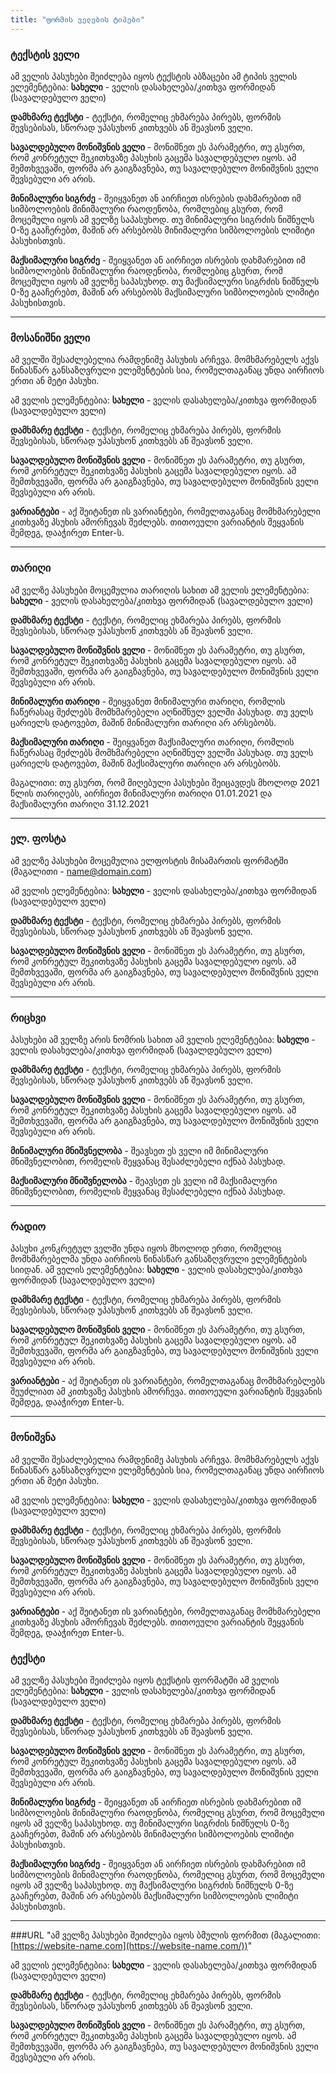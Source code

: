 ```yaml
---
title: "ფორმის ველების ტიპები"
---
```


### ტექსტის ველი

ამ ველის პასუხები შეიძლება იყოს ტექსტის აბზაცები
ამ ტიპის ველის ელემენტებია:
**სახელი** - ველის დასახელება/კითხვა ფორმიდან (სავალდებულო ველი)

**დამხმარე ტექსტი** - ტექსტი, რომელიც ეხმარება პირებს, ფორმის შევსებისას, სწორად უპასუხონ კითხვებს ან შეავსონ ველი.

**სავალდებულო მონიშვნის ველი** - მონიშნეთ ეს პარამეტრი, თუ გსურთ, რომ კონრეტულ შეკითხვაზე პასუხის გაცემა სავალდებულო
იყოს. ამ შემთხვევაში, ფორმა არ გაიგზავნება, თუ სავალდებულო მონიშვნის ველი შევსებული არ არის.

**მინიმალური სიგრძე** - შეიყვანეთ ან აირჩიეთ ისრების დახმარებით იმ სიმბოლოების მინიმალური რაოდენობა, რომლებიც გსურთ, რომ
მოცემული იყოს ამ ველზე საპასუხოდ. თუ მინიმალური სიგრძის ნიშნულს 0-ზე გააჩერებთ, მაშინ არ არსებობს მინიმალური სიმბოლოების
ლიმიტი პასუხისთვის.

**მაქსიმალური სიგრძე** - შეიყვანეთ ან აირჩიეთ ისრების დახმარებით იმ სიმბოლოების მინიმალური რაოდენობა, რომლებიც გსურთ,
რომ მოცემული იყოს ამ ველზე საპასუხოდ. თუ მაქსიმალური სიგრძის ნიშნულს 0-ზე გააჩერებთ, მაშინ არ არსებობს მაქსიმალური
სიმბოლოების ლიმიტი პასუხისთვის.

---

### მოსანიშნი ველი

ამ ველში შესაძლებელია რამდენიმე პასუხის არჩევა. მომხმარებელს აქვს წინასწარ განსაზღვრული ელემენტების სია, რომელთაგანაც
უნდა აირჩიოს ერთი ან მეტი პასუხი.

ამ ველის ელემენტებია:
**სახელი** - ველის დასახელება/კითხვა ფორმიდან (სავალდებულო ველი)

**დამხმარე ტექსტი** - ტექსტი, რომელიც ეხმარება პირებს, ფორმის შევსებისას, სწორად უპასუხონ კითხვებს ან შეავსონ ველი.

**სავალდებულო მონიშვნის ველი** - მონიშნეთ ეს პარამეტრი, თუ გსურთ, რომ კონრეტულ შეკითხვაზე პასუხის გაცემა სავალდებულო
იყოს. ამ შემთხვევაში, ფორმა არ გაიგზავნება, თუ სავალდებულო მონიშვნის ველი შევსებული არ არის.

**ვარიანტები** - აქ შეიტანეთ ის ვარიანტები, რომელთაგანაც მომხმარებელი კითხვაზე პსუხის ამორჩევას შეძლებს. თითოეული
ვარიანტის შეყვანის შემდეგ, დააჭირეთ Enter-ს.


---

### თარიღი

ამ ველზე პასუხები მოცემულია თარიღის სახით
ამ ველის ელემენტებია:
**სახელი** - ველის დასახელება/კითხვა ფორმიდან (სავალდებულო ველი)

**დამხმარე ტექსტი** - ტექსტი, რომელიც ეხმარება პირებს, ფორმის შევსებისას, სწორად უპასუხონ კითხვებს ან შეავსონ ველი.

**სავალდებულო მონიშვნის ველი** - მონიშნეთ ეს პარამეტრი, თუ გსურთ, რომ კონრეტულ შეკითხვაზე პასუხის გაცემა სავალდებულო
იყოს. ამ შემთხვევაში, ფორმა არ გაიგზავნება, თუ სავალდებულო მონიშვნის ველი შევსებული არ არის.

**მინიმალური თარიღი** - შეიყვანეთ მინიმალური თარიღი, რომლის ჩაწერასაც შეძლებს მომხმარებელი აღნიშნულ ველში პასუხად. თუ
ველს ცარიელს დატოვებთ, მაშინ მინიმალური თარიღი არ არსებობს.

**მაქსიმალური თარიღი** - შეიყვანეთ მაქსიმალური თარიღი, რომლის ჩაწერასაც შეძლებს მომხმარებელი აღნიშნულ ველში პასუხად. თუ
ველს ცარიელს დატოვებთ, მაშინ მაქსიმალური თარიღი არ არსებობს.

მაგალითი: თუ გსურთ, რომ მიღებული პასუხები შეიცავდეს მხოლოდ 2021 წლის თარიღებს, აირჩიეთ მინიმალური თარიღი 01.01.2021 და
მაქსიმალური თარიღი 31.12.2021

---

### ელ. ფოსტა

ამ ველზე პასუხები მოცემულია ელფოსტის მისამართის ფორმატში (მაგალითი - name@domain.com)

ამ ველის ელემენტებია:
**სახელი** - ველის დასახელება/კითხვა ფორმიდან (სავალდებულო ველი)

**დამხმარე ტექსტი** - ტექსტი, რომელიც ეხმარება პირებს, ფორმის შევსებისას, სწორად უპასუხონ კითხვებს ან შეავსონ ველი.

**სავალდებულო მონიშვნის ველი** - მონიშნეთ ეს პარამეტრი, თუ გსურთ, რომ კონრეტულ შეკითხვაზე პასუხის გაცემა სავალდებულო
იყოს. ამ შემთხვევაში, ფორმა არ გაიგზავნება, თუ სავალდებულო მონიშვნის ველი შევსებული არ არის.


---

### რიცხვი

პასუხები ამ ველზე არის ნომრის სახით
ამ ველის ელემენტებია:
**სახელი** - ველის დასახელება/კითხვა ფორმიდან (სავალდებულო ველი)

**დამხმარე ტექსტი** - ტექსტი, რომელიც ეხმარება პირებს, ფორმის შევსებისას, სწორად უპასუხონ კითხვებს ან შეავსონ ველი.

**სავალდებულო მონიშვნის ველი** - მონიშნეთ ეს პარამეტრი, თუ გსურთ, რომ კონრეტულ შეკითხვაზე პასუხის გაცემა სავალდებულო
იყოს. ამ შემთხვევაში, ფორმა არ გაიგზავნება, თუ სავალდებულო მონიშვნის ველი შევსებული არ არის.

**მინიმალური მნიშვნელობა** - შეავსეთ ეს ველი იმ მინიმალური მნიშვნელობით, რომელის შეყვანაც შესაძლებელი იქნაბ პასუხად.

**მაქსიმალური მნიშვნელობა** - შეავსეთ ეს ველი იმ მაქსიმალური მნიშვნელობით, რომელის შეყვანაც შესაძლებელი იქნაბ პასუხად.


---

### რადიო

პასუხი კონკრეტულ ველში უნდა იყოს მხოლოდ ერთი, რომელიც მომხმარებელმა უნდა აირჩიოს წინასწარ განსაზღვრული ელემენტების
სიიდან.
ამ ველის ელემენტებია:
**სახელი** - ველის დასახელება/კითხვა ფორმიდან (სავალდებულო ველი)

**დამხმარე ტექსტი** - ტექსტი, რომელიც ეხმარება პირებს, ფორმის შევსებისას, სწორად უპასუხონ კითხვებს ან შეავსონ ველი.

**სავალდებულო მონიშვნის ველი** - მონიშნეთ ეს პარამეტრი, თუ გსურთ, რომ კონრეტულ შეკითხვაზე პასუხის გაცემა სავალდებულო
იყოს. ამ შემთხვევაში, ფორმა არ გაიგზავნება, თუ სავალდებულო მონიშვნის ველი შევსებული არ არის.

**ვარიანტები** - აქ შეიტანეთ ის ვარიანტები, რომელთაგანაც მომხმარებლებს შეუძლიათ ამ კითხვაზე პასუხის ამორჩევა. თითოეული
ვარიანტის შეყვანის შემდეგ, დააჭირეთ Enter-ს.


---

### მონიშვნა

ამ ველში შესაძლებელია რამდენიმე პასუხის არჩევა. მომხმარებელს აქვს წინასწარ განსაზღვრული ელემენტების სია, რომელთაგანაც
უნდა აირჩიოს ერთი ან მეტი პასუხი.

ამ ველის ელემენტებია:
**სახელი** - ველის დასახელება/კითხვა ფორმიდან (სავალდებულო ველი)

**დამხმარე ტექსტი** - ტექსტი, რომელიც ეხმარება პირებს, ფორმის შევსებისას, სწორად უპასუხონ კითხვებს ან შეავსონ ველი.

**სავალდებულო მონიშვნის ველი** - მონიშნეთ ეს პარამეტრი, თუ გსურთ, რომ კონრეტულ შეკითხვაზე პასუხის გაცემა სავალდებულო
იყოს. ამ შემთხვევაში, ფორმა არ გაიგზავნება, თუ სავალდებულო მონიშვნის ველი შევსებული არ არის.

**ვარიანტები** - აქ შეიტანეთ ის ვარიანტები, რომელთაგანაც მომხმარებელი კითხვაზე პსუხის ამორჩევას შეძლებს. თითოეული
ვარიანტის შეყვანის შემდეგ, დააჭირეთ Enter-ს.

### ტექსტი

ამ ველზე პასუხები შეიძლება იყოს ტექსტის ფორმატში
ამ ველის ელემენტებია:
**სახელი** - ველის დასახელება/კითხვა ფორმიდან (სავალდებულო ველი)

**დამხმარე ტექსტი** - ტექსტი, რომელიც ეხმარება პირებს, ფორმის შევსებისას, სწორად უპასუხონ კითხვებს ან შეავსონ ველი.

**სავალდებულო მონიშვნის ველი** - მონიშნეთ ეს პარამეტრი, თუ გსურთ, რომ კონრეტულ შეკითხვაზე პასუხის გაცემა სავალდებულო
იყოს. ამ შემთხვევაში, ფორმა არ გაიგზავნება, თუ სავალდებულო მონიშვნის ველი შევსებული არ არის.

**მინიმალური სიგრძე** - შეიყვანეთ ან აირჩიეთ ისრების დახმარებით იმ სიმბოლოების მინიმალური რაოდენობა, რომელიც გსურთ, რომ
მოცემული იყოს ამ ველზე საპასუხოდ. თუ მინიმალური სიგრძის ნიშნულს 0-ზე გააჩერებთ, მაშინ არ არსებობს მინიმალური სიმბოლოების
ლიმიტი პასუხისთვის.

**მაქსიმალური სიგრძე** - შეიყვანეთ ან აირჩიეთ ისრების დახმარებით იმ სიმბოლოების მინიმალური რაოდენობა, რომელიც გსურთ, რომ
მოცემული იყოს ამ ველზე საპასუხოდ. თუ მაქსიმალური სიგრძის ნიშნულს 0-ზე გააჩერებთ, მაშინ არ არსებობს მაქსიმალური
სიმბოლოების ლიმიტი პასუხისთვის.

---

###URL
"ამ ველზე პასუხები შეიძლება იყოს ბმულის ფორმით (მაგალითი:
[https://website-name.com](https://website-name.com/))"

ამ ველის ელემენტებია:
**სახელი** - ველის დასახელება/კითხვა ფორმიდან (სავალდებულო ველი)

**დამხმარე ტექსტი** - ტექსტი, რომელიც ეხმარება პირებს, ფორმის შევსებისას, სწორად უპასუხონ კითხვებს ან შეავსონ ველი.

**სავალდებულო მონიშვნის ველი** - მონიშნეთ ეს პარამეტრი, თუ გსურთ, რომ კონრეტულ შეკითხვაზე პასუხის გაცემა სავალდებულო
იყოს. ამ შემთხვევაში, ფორმა არ გაიგზავნება, თუ სავალდებულო მონიშვნის ველი შევსებული არ არის.
